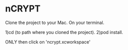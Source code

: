 # nCRYPT
Clone the project to your Mac.
On your terminal.

1)cd (to path where you cloned the project).
2)pod install.
  
 ONLY then click on 'ncrypt.xcworkspace'
 

